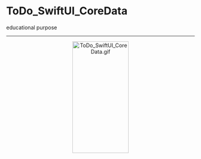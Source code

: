# ToDo_SwiftUI_CoreData
educational purpose
___
<p align="center">
  <img src="https://s8.gifyu.com/images/ToDo-Gif.gif" width="150" height="300" alt="ToDo_SwiftUI_CoreData.gif" />
</p>
